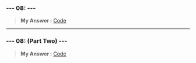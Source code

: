 
### **--- 08: ---**
> **My Answer :**
[Code]()
 
------
 
### **--- 08: (Part Two) ---**
> **My Answer :**
[Code]()

